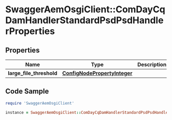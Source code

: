 # SwaggerAemOsgiClient::ComDayCqDamHandlerStandardPsdPsdHandlerProperties

## Properties

Name | Type | Description | Notes
------------ | ------------- | ------------- | -------------
**large_file_threshold** | [**ConfigNodePropertyInteger**](ConfigNodePropertyInteger.md) |  | [optional] 

## Code Sample

```ruby
require 'SwaggerAemOsgiClient'

instance = SwaggerAemOsgiClient::ComDayCqDamHandlerStandardPsdPsdHandlerProperties.new(large_file_threshold: null)
```


